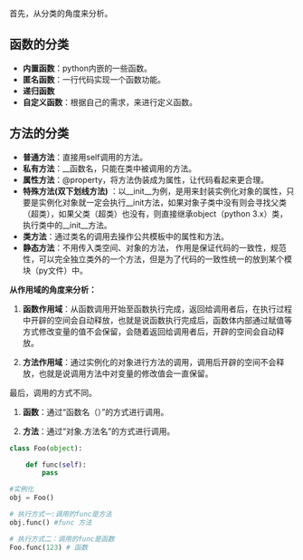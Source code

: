 首先，从分类的角度来分析。

## 函数的分类 

- **内置函数**：python内嵌的一些函数。
- **匿名函数**：一行代码实现一个函数功能。
- **递归函数**
- **自定义函数**：根据自己的需求，来进行定义函数。
## 方法的分类

- **普通方法**：直接用self调用的方法。
- **私有方法**：__函数名，只能在类中被调用的方法。
- **属性方法**：@property，将方法伪装成为属性，让代码看起来更合理。
- **特殊方法(双下划线方法)** ：以__init__为例，是用来封装实例化对象的属性，只要是实例化对象就一定会执行__init方法，如果对象子类中没有则会寻找父类（超类），如果父类（超类）也没有，则直接继承object（python 3.x）类，执行类中的__init__方法。
- **类方法**：通过类名的调用去操作公共模板中的属性和方法。
- **静态方法**：不用传入类空间、对象的方法， 作用是保证代码的一致性，规范性，可以完全独立类外的一个方法，但是为了代码的一致性统一的放到某个模块（py文件）中。

**从作用域的角度来分析：**

1. **函数作用域**：从函数调用开始至函数执行完成，返回给调用者后，在执行过程中开辟的空间会自动释放，也就是说函数执行完成后，函数体内部通过赋值等方式修改变量的值不会保留，会随着返回给调用者后，开辟的空间会自动释放。

2. **方法作用域**：通过实例化的对象进行方法的调用，调用后开辟的空间不会释放，也就是说调用方法中对变量的修改值会一直保留。

最后，调用的方式不同。

1. **函数**：通过“函数名（）”的方式进行调用。

2. **方法**：通过“对象.方法名”的方式进行调用。

```python
class Foo(object):

    def func(self):
        pass

#实例化
obj = Foo()

# 执行方式一:调用的func是方法
obj.func() #func 方法

# 执行方式二：调用的func是函数
Foo.func(123) # 函数
```
